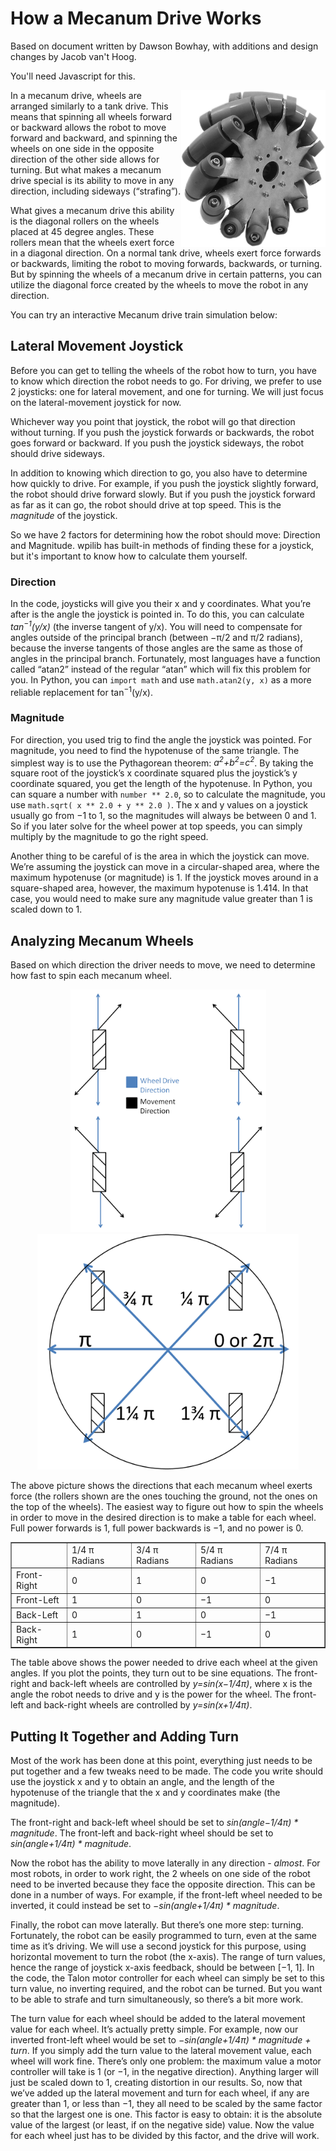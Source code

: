 ﻿# How a Mecanum Drive Works

<script language="javascript" type="text/javascript" src="../../sketches/p5.min.js"></script>

Based on document written by Dawson Bowhay, with additions and design changes by Jacob van't Hoog.

You'll need Javascript for this.

<img src="mecanum_wheel.png" alt="A mecanum wheel." style="float:right; width:231px; height:251px;">

In a mecanum drive, wheels are arranged similarly to a tank drive. This means that spinning all wheels forward or backward allows the robot to move forward and backward, and spinning the wheels on one side in the opposite direction of the other side allows for turning. But what makes a mecanum drive special is its ability to move in any direction, including sideways (“strafing”).

What gives a mecanum drive this ability is the diagonal rollers on the wheels placed at 45 degree angles. These rollers mean that the wheels exert force in a diagonal direction. On a normal tank drive, wheels exert force forwards or backwards, limiting the robot to moving forwards, backwards, or turning. But by spinning the wheels of a mecanum drive in certain patterns, you can utilize the diagonal force created by the wheels to move the robot in any direction.

You can try an interactive Mecanum drive train simulation below:

<script src="../../sketches/processing.min.js"></script>
<canvas data-processing-sources="../../sketches/mecanum/mecanum.pde ../../sketches/mecanum/Robot.pde ../../sketches/mecanum/MecanumDrive.pde ../../sketches/mecanum/DrawRobot.pde ../../sketches/mecanum/TankDrive.pde"></canvas>

## Lateral Movement Joystick

Before you can get to telling the wheels of the robot how to turn, you have to know which direction the robot needs to go. For driving, we prefer to use 2 joysticks: one for lateral movement, and one for turning. We will just focus on the lateral-movement joystick for now.

Whichever way you point that joystick, the robot will go that direction without turning. If you push the joystick forwards or backwards, the robot goes forward or backward. If you push the joystick sideways, the robot should drive sideways.

In addition to knowing which direction to go, you also have to determine how quickly to drive. For example, if you push the joystick slightly forward, the robot should drive forward slowly. But if you push the joystick forward as far as it can go, the robot should drive at top speed. This is the <em>magnitude</em> of the joystick.

<div id="magnitude-direction-sketch"> </div>
<script language="javascript" type="text/javascript" src="magnitude-direction.js"></script>

So we have 2 factors for determining how the robot should move: Direction and Magnitude. wpilib has built-in methods of finding these for a joystick, but it's important to know how to calculate them yourself.

### Direction

In the code, joysticks will give you their x and y coordinates. What you’re after is the angle the joystick is pointed in. To do this, you can calculate <em>tan<sup>&minus;1</sup>(y/x)</em> (the inverse tangent of y/x). You will need to compensate for angles outside of the principal branch (between &minus;&pi;/2 and &pi;/2 radians), because the inverse tangents of those angles are the same as those of angles in the principal branch. Fortunately, most languages have a function called “atan2” instead of the regular “atan” which will fix this problem for you. In Python, you can <code>import math</code> and use <code>math.atan2(y, x)</code> as a more reliable replacement for tan<sup>&minus;1</sup>(y/x).

### Magnitude

For direction, you used trig to find the angle the joystick was pointed. For magnitude, you need to find the hypotenuse of the same triangle. The simplest way is to use the Pythagorean theorem: <em>a<sup>2</sup>+b<sup>2</sup>=c<sup>2</sup></em>. By taking the square root of the joystick’s x coordinate squared plus the joystick’s y coordinate squared, you get the length of the hypotenuse. In Python, you can square a number with <code>number ** 2.0</code>, so to calculate the magnitude, you use <code>math.sqrt( x ** 2.0 + y ** 2.0 )</code>. The x and y values on a joystick usually go from &minus;1 to 1, so the magnitudes will always be between 0 and 1. So if you later solve for the wheel power at top speeds, you can simply multiply by the magnitude to go the right speed.

Another thing to be careful of is the area in which the joystick can move. We’re assuming the joystick can move in a circular-shaped area, where the maximum hypotenuse (or magnitude) is 1. If the joystick moves around in a square-shaped area, however, the maximum hypotenuse is 1.414. In that case, you would need to make sure any magnitude value greater than 1 is scaled down to 1.

## Analyzing Mecanum Wheels

Based on which direction the driver needs to move, we need to determine how fast to spin each mecanum wheel.

<p style="text-align:center;">
<img src="wheel_force.png" alt="Wheel force vectors." style="width:313px; height:388px;">
<img src="wheel_force_circle.png" alt="Force vector circle." style="width:418px; height:377px;">
</p>

The above picture shows the directions that each mecanum wheel exerts force (the rollers shown are the ones touching the ground, not the ones on the top of the wheels). The easiest way to figure out how to spin the wheels in order to move in the desired direction is to make a table for each wheel. Full power forwards is 1, full power backwards is &minus;1, and no power is 0.

<table border="1">
<tr>
<td></td>
<td>1/4 &pi; Radians</td>
<td>3/4 &pi; Radians</td>
<td>5/4 &pi; Radians</td>
<td>7/4 &pi; Radians</td>
</tr>

<tr>
<td>Front-Right</td>
<td>0</td>
<td>1</td>
<td>0</td>
<td>&minus;1</td>
</tr>

<tr>
<td>Front-Left</td>
<td>1</td>
<td>0</td>
<td>&minus;1</td>
<td>0</td>
</tr>

<tr>
<td>Back-Left</td>
<td>0</td>
<td>1</td>
<td>0</td>
<td>&minus;1</td>
</tr>

<tr>
<td>Back-Right</td>
<td>1</td>
<td>0</td>
<td>&minus;1</td>
<td>0</td>
</tr>
</table>

The table above shows the power needed to drive each wheel at the given angles. If you plot the points, they turn out to be sine equations. The front-right and back-left wheels are controlled by <em>y=sin(x&minus;1/4&pi;)</em>, where x is the angle the robot needs to drive and y is the power for the wheel. The front-left and back-right wheels are controlled by <em>y=sin(x+1/4&pi;)</em>.

<div id="wheel-graph-sketch"> </div>
<script language="javascript" type="text/javascript" src="wheel-graph.js"></script>

## Putting It Together and Adding Turn

Most of the work has been done at this point, everything just needs to be put together and a few tweaks need to be made. The code you write should use the joystick x and y to obtain an angle, and the length of the hypotenuse of the triangle that the x and y coordinates make (the magnitude).

The front-right and back-left wheel should be set to <em>sin(angle&minus;1/4&pi;) * magnitude</em>. The front-left and back-right wheel should be set to <em>sin(angle+1/4&pi;) * magnitude</em>.

Now the robot has the ability to move laterally in any direction - <em>almost</em>. For most robots, in order to work right, the 2 wheels on one side of the robot need to be inverted because they face the opposite direction. This can be done in a number of ways. For example, if the front-left wheel needed to be inverted, it could instead be set to <em>&minus;sin(angle+1/4&pi;) * magnitude</em>.

Finally, the robot can move laterally. But there’s one more step: turning. Fortunately, the robot can be easily programmed to turn, even at the same time as it’s driving. We will use a second joystick for this purpose, using horizontal movement to turn the robot (the x-axis). The range of turn values, hence the range of joystick x-axis feedback, should be between
[&minus;1, 1]. In the code, the Talon motor controller for each wheel can simply be set to this turn value, no inverting required, and the robot can be turned. But you want to be able to strafe and turn simultaneously, so there’s a bit more work.

The turn value for each wheel should be added to the lateral movement value for each wheel. It’s actually pretty simple. For example, now our inverted front-left wheel would be set to <em>&minus;sin(angle+1/4&pi;) * magnitude + turn</em>. If you simply add the turn value to the lateral movement value, each wheel will work fine. There’s only one problem: the maximum value a motor controller will take is 1 (or &minus;1, in the negative direction). Anything larger will just be scaled down to 1, creating distortion in our results. So, now that we’ve added up the lateral movement and turn for each wheel, if any are greater than 1, or less than &minus;1, they all need to be scaled by the same factor so that the largest one is one. This factor is easy to obtain: it is the absolute value of the largest (or least, if on the negative side) value. Now the value for each wheel just has to be divided by this factor, and the drive will work.
